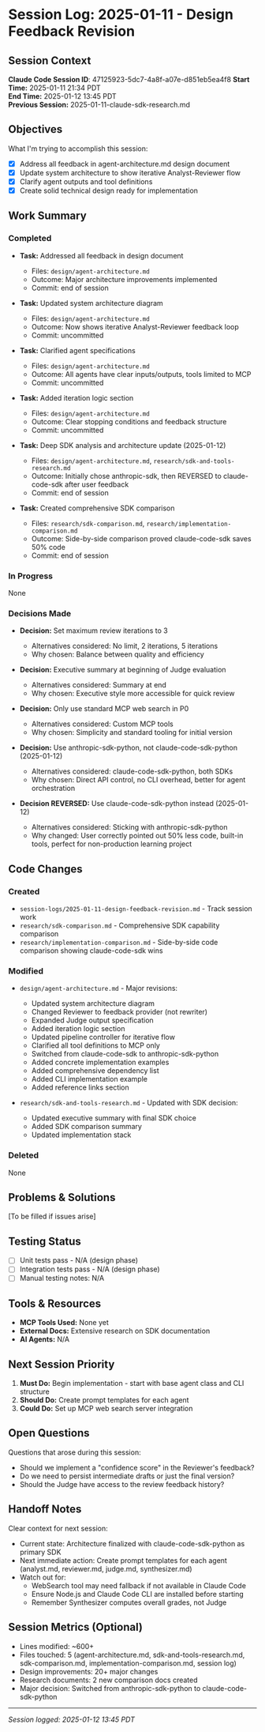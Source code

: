 # Session Log: 2025-01-11 - Design Feedback Revision

## Session Context

**Claude Code Session ID**: 47125923-5dc7-4a8f-a07e-d851eb5ea4f8
**Start Time:** 2025-01-11 21:34 PDT  
**End Time:** 2025-01-12 13:45 PDT  
**Previous Session:** 2025-01-11-claude-sdk-research.md  

## Objectives

What I'm trying to accomplish this session:

- [x] Address all feedback in agent-architecture.md design document
- [x] Update system architecture to show iterative Analyst-Reviewer flow
- [x] Clarify agent outputs and tool definitions
- [x] Create solid technical design ready for implementation

## Work Summary

### Completed

- **Task:** Addressed all feedback in design document
  - Files: `design/agent-architecture.md`
  - Outcome: Major architecture improvements implemented
  - Commit: end of session

- **Task:** Updated system architecture diagram
  - Files: `design/agent-architecture.md`
  - Outcome: Now shows iterative Analyst-Reviewer feedback loop
  - Commit: uncommitted

- **Task:** Clarified agent specifications
  - Files: `design/agent-architecture.md`
  - Outcome: All agents have clear inputs/outputs, tools limited to MCP
  - Commit: uncommitted

- **Task:** Added iteration logic section
  - Files: `design/agent-architecture.md`
  - Outcome: Clear stopping conditions and feedback structure
  - Commit: uncommitted

- **Task:** Deep SDK analysis and architecture update (2025-01-12)
  - Files: `design/agent-architecture.md`, `research/sdk-and-tools-research.md`
  - Outcome: Initially chose anthropic-sdk, then REVERSED to claude-code-sdk after user feedback
  - Commit: end of session

- **Task:** Created comprehensive SDK comparison
  - Files: `research/sdk-comparison.md`, `research/implementation-comparison.md`
  - Outcome: Side-by-side comparison proved claude-code-sdk saves 50% code
  - Commit: end of session

### In Progress

None

### Decisions Made

- **Decision:** Set maximum review iterations to 3
  - Alternatives considered: No limit, 2 iterations, 5 iterations
  - Why chosen: Balance between quality and efficiency

- **Decision:** Executive summary at beginning of Judge evaluation
  - Alternatives considered: Summary at end
  - Why chosen: Executive style more accessible for quick review

- **Decision:** Only use standard MCP web search in P0
  - Alternatives considered: Custom MCP tools
  - Why chosen: Simplicity and standard tooling for initial version

- **Decision:** Use anthropic-sdk-python, not claude-code-sdk-python (2025-01-12)
  - Alternatives considered: claude-code-sdk-python, both SDKs
  - Why chosen: Direct API control, no CLI overhead, better for agent orchestration

- **Decision REVERSED:** Use claude-code-sdk-python instead (2025-01-12)
  - Alternatives considered: Sticking with anthropic-sdk-python
  - Why changed: User correctly pointed out 50% less code, built-in tools, perfect for non-production learning project

## Code Changes

### Created

- `session-logs/2025-01-11-design-feedback-revision.md` - Track session work
- `research/sdk-comparison.md` - Comprehensive SDK capability comparison
- `research/implementation-comparison.md` - Side-by-side code comparison showing claude-code-sdk wins

### Modified

- `design/agent-architecture.md` - Major revisions:
  - Updated system architecture diagram
  - Changed Reviewer to feedback provider (not rewriter)
  - Expanded Judge output specification
  - Added iteration logic section
  - Updated pipeline controller for iterative flow
  - Clarified all tool definitions to MCP only
  - Switched from claude-code-sdk to anthropic-sdk-python
  - Added concrete implementation examples
  - Added comprehensive dependency list
  - Added CLI implementation example
  - Added reference links section

- `research/sdk-and-tools-research.md` - Updated with SDK decision:
  - Updated executive summary with final SDK choice
  - Added SDK comparison summary
  - Updated implementation stack

### Deleted

None

## Problems & Solutions

[To be filled if issues arise]

## Testing Status

- [ ] Unit tests pass - N/A (design phase)
- [ ] Integration tests pass - N/A (design phase)
- [ ] Manual testing notes: N/A

## Tools & Resources

- **MCP Tools Used:** None yet
- **External Docs:** Extensive research on SDK documentation
- **AI Agents:** N/A

## Next Session Priority

1. **Must Do:** Begin implementation - start with base agent class and CLI structure
2. **Should Do:** Create prompt templates for each agent
3. **Could Do:** Set up MCP web search server integration

## Open Questions

Questions that arose during this session:

- Should we implement a "confidence score" in the Reviewer's feedback?
- Do we need to persist intermediate drafts or just the final version?
- Should the Judge have access to the review feedback history?

## Handoff Notes

Clear context for next session:

- Current state: Architecture finalized with claude-code-sdk-python as primary SDK
- Next immediate action: Create prompt templates for each agent (analyst.md, reviewer.md, judge.md, synthesizer.md)
- Watch out for:
  - WebSearch tool may need fallback if not available in Claude Code
  - Ensure Node.js and Claude Code CLI are installed before starting
  - Remember Synthesizer computes overall grades, not Judge

## Session Metrics (Optional)

- Lines modified: ~600+
- Files touched: 5 (agent-architecture.md, sdk-and-tools-research.md, sdk-comparison.md, implementation-comparison.md, session log)
- Design improvements: 20+ major changes
- Research documents: 2 new comparison docs created
- Major decision: Switched from anthropic-sdk-python to claude-code-sdk-python

---

*Session logged: 2025-01-12 13:45 PDT*
